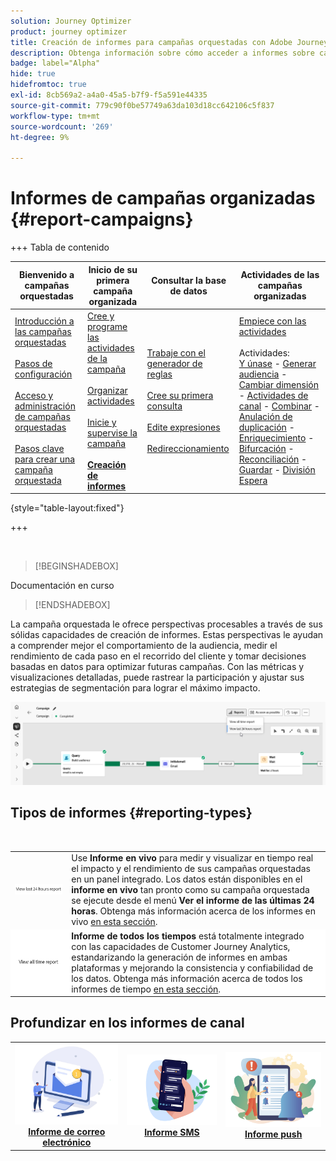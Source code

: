 ```yaml
---
solution: Journey Optimizer
product: journey optimizer
title: Creación de informes para campañas orquestadas con Adobe Journey Optimizer
description: Obtenga información sobre cómo acceder a informes sobre campañas orquestadas con Adobe Journey Optimizer
badge: label="Alpha"
hide: true
hidefromtoc: true
exl-id: 8cb569a2-a4a0-45a5-b7f9-f5a591e44335
source-git-commit: 779c90f0be57749a63da103d18cc642106c5f837
workflow-type: tm+mt
source-wordcount: '269'
ht-degree: 9%

---
```


# Informes de campañas organizadas {#report-campaigns}

+++ Tabla de contenido

| Bienvenido a campañas orquestadas | Inicio de su primera campaña organizada | Consultar la base de datos | Actividades de las campañas organizadas |
|---|---|---|---|
| [Introducción a las campañas orquestadas](gs-orchestrated-campaigns.md)<br/><br/>[Pasos de configuración](configuration-steps.md)<br/><br/>[Acceso y administración de campañas orquestadas](access-manage-orchestrated-campaigns.md)<br/><br/>[Pasos clave para crear una campaña orquestada](gs-campaign-creation.md) | [Cree y programe las actividades de la campaña](create-orchestrated-campaign.md)<br/><br/>[Organizar actividades](orchestrate-activities.md)<br/><br/>[Inicie y supervise la campaña](start-monitor-campaigns.md)<br/><br/><b>[Creación de informes](reporting-campaigns.md)<b> | [Trabaje con el generador de reglas](orchestrated-rule-builder.md)<br/><br/>[Cree su primera consulta](build-query.md)<br/><br/>[Edite expresiones](edit-expressions.md)<br/><br/>[Redireccionamiento](retarget.md) | [Empiece con las actividades](activities/about-activities.md)<br/><br/>Actividades:<br/>[Y únase](activities/and-join.md) - [Generar audiencia](activities/build-audience.md) - [Cambiar dimensión](activities/change-dimension.md) - [Actividades de canal](activities/channels.md) - [Combinar](activities/combine.md) - [Anulación de duplicación](activities/deduplication.md) - [Enriquecimiento](activities/enrichment.md) - [Bifurcación](activities/fork.md) - [Reconciliación](activities/reconciliation.md) - [Guardar](activities/save-audience.md) - [División](activities/split.md) [Espera](activities/wait.md) |

{style="table-layout:fixed"}

+++

<br/>

>[!BEGINSHADEBOX]

Documentación en curso

>[!ENDSHADEBOX]

La campaña orquestada le ofrece perspectivas procesables a través de sus sólidas capacidades de creación de informes. Estas perspectivas le ayudan a comprender mejor el comportamiento de la audiencia, medir el rendimiento de cada paso en el recorrido del cliente y tomar decisiones basadas en datos para optimizar futuras campañas. Con las métricas y visualizaciones detalladas, puede rastrear la participación y ajustar sus estrategias de segmentación para lograr el máximo impacto.

![](assets/report-orchestrated.png)

## Tipos de informes {#reporting-types}

<table style="table-layout:auto; width: 100%; border-collapse: collapse;">
  <tbody>
    <tr>
      <td><a href="../reports/live-report.md"><img alt="Informe en vivo" src="assets/last-24hours.png"></a></td>
      <td>
        Use <b>Informe en vivo</b> para medir y visualizar en tiempo real el impacto y el rendimiento de sus campañas orquestadas en un panel integrado. Los datos están disponibles en el <b>informe en vivo</b> tan pronto como su campaña orquestada se ejecute desde el menú <b>Ver el informe de las últimas 24 horas</b>. Obtenga más información acerca de los informes en vivo <a href="../reports/live-report.md">en esta sección</a>.
      </td>
        </br>
    </tr>
    <tr style="background-color: #FFFFFF;">
      <td><a href="../reports/report-gs-cja.md"><img alt="Informe de todo el tiempo" src="assets/all-time-report.png"></a></td>
      <td>
        <b>Informe de todos los tiempos</b> está totalmente integrado con las capacidades de Customer Journey Analytics, estandarizando la generación de informes en ambas plataformas y mejorando la consistencia y confiabilidad de los datos. Obtenga más información acerca de todos los informes de tiempo <a href="../reports/report-gs-cja.md">en esta sección</a>.
      </td>
    </tr>
  </tbody>
</table>

## Profundizar en los informes de canal

<table style="table-layout:fixed"><tr style="border: 0; text-align: center;" >
<td><a href="../reports/campaign-global-report-cja-email.md"><img alt="Correo electrónico" src="../channels/assets/do-not-localize/email.png"></a><br/><a href="../reports/campaign-global-report-cja-email.md"><strong>Informe de correo electrónico</strong></a></td>
<td><a href="../reports/campaign-global-report-cja-sms.md"><img alt="SMS" src="../channels/assets/do-not-localize/sms.png"></a><br/><a href="../reports/campaign-global-report-cja-sms.md"><strong>Informe SMS</strong></a></td>
<td><a href="../reports/campaign-global-report-cja-push.md"><img alt="push" src="../channels/assets/do-not-localize/push.png"></a><a href="../reports/campaign-global-report-cja-push.md"><strong>Informe push</strong></a></td>
</tr></table>


